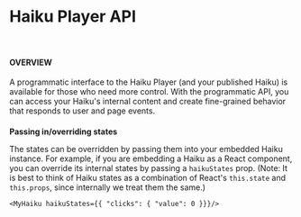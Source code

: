 # Haiku Player API

<br>

#### OVERVIEW

A programmatic interface to the Haiku Player (and your published Haiku) is available for those who need more control. With the programmatic API, you can access your Haiku's internal content and create fine-grained behavior that responds to user and page events.


####

**Passing in/overriding states**

The states can be overridden by passing them into your embedded Haiku instance. For example, if you are embedding a Haiku as a React component, you can override its internal states by passing a `haikuStates` prop. (Note: It is best to think of Haiku states as a combination of React's `this.state` and `this.props`, since internally we treat them the same.)

```
<MyHaiku haikuStates={{ "clicks": { "value": 0 }}}/>
```